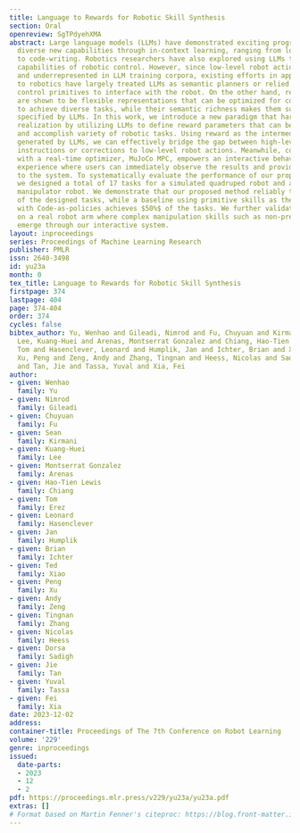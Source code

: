 ```yaml
---
title: Language to Rewards for Robotic Skill Synthesis
section: Oral
openreview: SgTPdyehXMA
abstract: Large language models (LLMs) have demonstrated exciting progress in acquiring
  diverse new capabilities through in-context learning, ranging from logical reasoning
  to code-writing. Robotics researchers have also explored using LLMs to advance the
  capabilities of robotic control. However, since low-level robot actions are hardware-dependent
  and underrepresented in LLM training corpora, existing efforts in applying LLMs
  to robotics have largely treated LLMs as semantic planners or relied on human-engineered
  control primitives to interface with the robot. On the other hand, reward functions
  are shown to be flexible representations that can be optimized for control policies
  to achieve diverse tasks, while their semantic richness makes them suitable to be
  specified by LLMs. In this work, we introduce a new paradigm that harnesses this
  realization by utilizing LLMs to define reward parameters that can be optimized
  and accomplish variety of robotic tasks. Using reward as the intermediate interface
  generated by LLMs, we can effectively bridge the gap between high-level language
  instructions or corrections to low-level robot actions. Meanwhile, combining this
  with a real-time optimizer, MuJoCo MPC, empowers an interactive behavior creation
  experience where users can immediately observe the results and provide feedback
  to the system. To systematically evaluate the performance of our proposed method,
  we designed a total of 17 tasks for a simulated quadruped robot and a dexterous
  manipulator robot. We demonstrate that our proposed method reliably tackles $90%$
  of the designed tasks, while a baseline using primitive skills as the interface
  with Code-as-policies achieves $50%$ of the tasks. We further validated our method
  on a real robot arm where complex manipulation skills such as non-prehensile pushing
  emerge through our interactive system.
layout: inproceedings
series: Proceedings of Machine Learning Research
publisher: PMLR
issn: 2640-3498
id: yu23a
month: 0
tex_title: Language to Rewards for Robotic Skill Synthesis
firstpage: 374
lastpage: 404
page: 374-404
order: 374
cycles: false
bibtex_author: Yu, Wenhao and Gileadi, Nimrod and Fu, Chuyuan and Kirmani, Sean and
  Lee, Kuang-Huei and Arenas, Montserrat Gonzalez and Chiang, Hao-Tien Lewis and Erez,
  Tom and Hasenclever, Leonard and Humplik, Jan and Ichter, Brian and Xiao, Ted and
  Xu, Peng and Zeng, Andy and Zhang, Tingnan and Heess, Nicolas and Sadigh, Dorsa
  and Tan, Jie and Tassa, Yuval and Xia, Fei
author:
- given: Wenhao
  family: Yu
- given: Nimrod
  family: Gileadi
- given: Chuyuan
  family: Fu
- given: Sean
  family: Kirmani
- given: Kuang-Huei
  family: Lee
- given: Montserrat Gonzalez
  family: Arenas
- given: Hao-Tien Lewis
  family: Chiang
- given: Tom
  family: Erez
- given: Leonard
  family: Hasenclever
- given: Jan
  family: Humplik
- given: Brian
  family: Ichter
- given: Ted
  family: Xiao
- given: Peng
  family: Xu
- given: Andy
  family: Zeng
- given: Tingnan
  family: Zhang
- given: Nicolas
  family: Heess
- given: Dorsa
  family: Sadigh
- given: Jie
  family: Tan
- given: Yuval
  family: Tassa
- given: Fei
  family: Xia
date: 2023-12-02
address:
container-title: Proceedings of The 7th Conference on Robot Learning
volume: '229'
genre: inproceedings
issued:
  date-parts:
  - 2023
  - 12
  - 2
pdf: https://proceedings.mlr.press/v229/yu23a/yu23a.pdf
extras: []
# Format based on Martin Fenner's citeproc: https://blog.front-matter.io/posts/citeproc-yaml-for-bibliographies/
---
```

